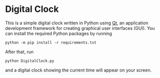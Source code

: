 # Digital Clock

This is a simple digital clock written in Python using [Qt](https://doc.qt.io/qtforpython-6/index.html), an application development framework for creating graphical user interfaces (GUI). You can install the required Python packages by running

```(shell)
python -m pip install -r requirements.txt
```

After that, run

```(shell)
python DigitalClock.py
```

and a digital clock showing the current time will appear on your screen.

